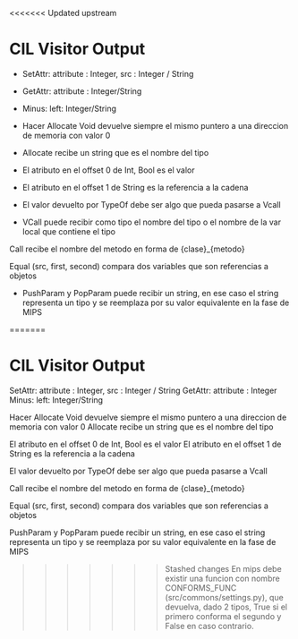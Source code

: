 <<<<<<< Updated upstream
# CIL Visitor Output

* SetAttr: attribute : Integer,   src : Integer / String
* GetAttr: attribute : Integer/String
* Minus: left: Integer/String

* Hacer Allocate Void devuelve siempre el mismo puntero a una direccion de memoria con valor 0
* Allocate recibe un string que es el nombre del tipo

* El atributo en el offset 0 de Int, Bool es el valor
* El atributo en el offset 1 de String es la referencia a la cadena

* El valor devuelto por TypeOf debe ser algo que pueda pasarse a Vcall

* VCall puede recibir como tipo el nombre del tipo o el nombre de la var local que contiene el tipo

Call recibe el nombre del metodo en forma de {clase}_{metodo}

Equal (src, first, second) compara dos variables que son referencias a objetos

* PushParam y PopParam puede recibir un string, en ese caso el string representa un tipo y se reemplaza por su valor equivalente en la fase de MIPS

=======
# CIL Visitor Output
SetAttr: attribute : Integer,   src : Integer / String
GetAttr: attribute : Integer
Minus: left: Integer/String

Hacer Allocate Void devuelve siempre el mismo puntero a una direccion de memoria con valor 0
Allocate recibe un string que es el nombre del tipo

El atributo en el offset 0 de Int, Bool es el valor
El atributo en el offset 1 de String es la referencia a la cadena

El valor devuelto por TypeOf debe ser algo que pueda pasarse a Vcall

Call recibe el nombre del metodo en forma de {clase}_{metodo}

Equal (src, first, second) compara dos variables que son referencias a objetos

PushParam y PopParam puede recibir un string, en ese caso el string representa un tipo y se reemplaza por su valor equivalente en la fase de MIPS

>>>>>>> Stashed changes
En mips debe existir una funcion con nombre CONFORMS_FUNC (src/commons/settings.py), que devuelva, dado 2 tipos, True si el primero conforma el segundo y False en caso contrario.